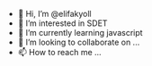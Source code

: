 - 👋 Hi, I’m @elifakyoll
- 👀 I’m interested in SDET
- 🌱 I’m currently learning javascript
- 💞️ I’m looking to collaborate on ...
- 📫 How to reach me ...

<!---
elifakyoll/elifakyoll is a ✨ special ✨ repository because its `README.md` (this file) appears on your GitHub profile.
You can click the Preview link to take a look at your changes.
--->
